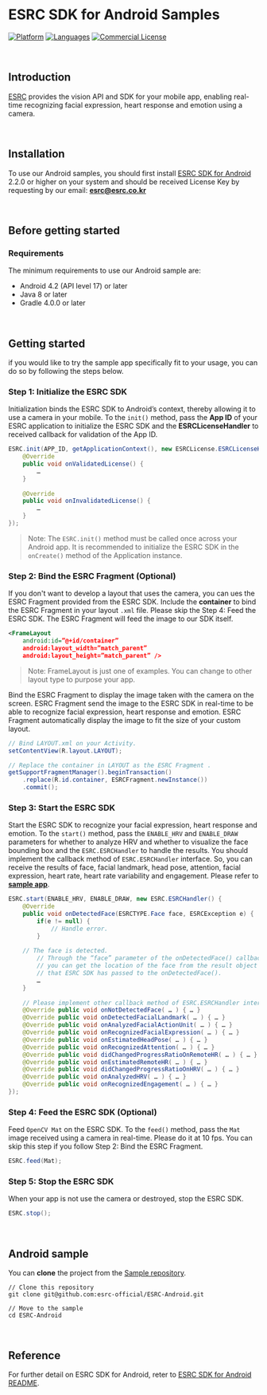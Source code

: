 # ESRC SDK for Android Samples
[![Platform](https://img.shields.io/badge/platform-ANDROID-orange.svg)](https://github.com/esrc-official/ESRC-Android)
[![Languages](https://img.shields.io/badge/language-JAVA-orange.svg)](https://github.com/esrc-official/ESRC-Android)
[![Commercial License](https://img.shields.io/badge/License-Commercial-brightgreen.svg)](https://github.com/esrc-official/ESRC-Android/blob/master/LICENSE.md)

<br />

## Introduction

[ESRC](http://esrc.co.kr) provides the vision API and SDK for your mobile app, enabling real-time recognizing facial expression, heart response and emotion using a camera.

<br />

## Installation

To use our Android samples, you should first install [ESRC SDK for Android](https://github.com/esrc-official/ESRC-Android) 2.2.0 or higher on your system and should be received License Key by requesting by our email: **esrc@esrc.co.kr** <br /> 

<br />

## Before getting started

### Requirements

The minimum requirements to use our Android sample are:

- Android 4.2 (API level 17) or later <br />
- Java 8 or later <br />
- Gradle 4.0.0 or later <br />

<br />

## Getting started

if you would like to try the sample app specifically fit to your usage, you can do so by following the steps below.

### Step 1: Initialize the ESRC SDK

Initialization binds the ESRC SDK to Android’s context, thereby allowing it to use a camera in your mobile. To the `init()` method, pass the **App ID** of your ESRC application to initialize the ESRC SDK and the **ESRCLicenseHandler** to received callback for validation of the App ID.

```java
ESRC.init(APP_ID, getApplicationContext(), new ESRCLicense.ESRCLicenseHandler() {
    @Override
    public void onValidatedLicense() {
        …
    }
    
    @Override
    public void onInvalidatedLicense() {
        …
    }
});
```

> Note: The `ESRC.init()` method must be called once across your Android app. It is recommended to initialize the ESRC SDK in the `onCreate()` method of the Application instance.

### Step 2: Bind the ESRC Fragment (Optional)

If you don't want to develop a layout that uses the camera, you can ues the ESRC Fragment provided from the ESRC SDK. Include the **container** to bind the ESRC Fragment in your layout `.xml` file. Please skip the Step 4: Feed the ESRC SDK. The ESRC Fragment will feed the image to our SDK itself.

```xml
<FrameLayout
    android:id=”@+id/container”
    android:layout_width=”match_parent”
    android:layout_height=”match_parent” />
```

> Note: FrameLayout is just one of examples. You can change to other layout type to purpose your app.

Bind the ESRC Fragment to display the image taken with the camera on the screen. ESRC Fragment send the image to the ESRC SDK in real-time to be able to recognize facial expression, heart response and emotion. ESRC Fragment automatically display the image to fit the size of your custom layout.

```java
// Bind LAYOUT.xml on your Activity.
setContentView(R.layout.LAYOUT);

// Replace the container in LAYOUT as the ESRC Fragment .
getSupportFragmentManager().beginTransaction()
    .replace(R.id.container, ESRCFragment.newInstance())
    .commit();
```

### Step 3: Start the ESRC SDK

Start the ESRC SDK to recognize your facial expression, heart response and emotion. To the `start()` method, pass the `ENABLE_HRV` and `ENABLE_DRAW` parameters for whether to analyze HRV and whether to visualize the face bounding box and the `ESRC.ESRCHandler` to handle the results. You should implement the callback method of `ESRC.ESRCHandler` interface. So, you can receive the results of face, facial landmark, head pose, attention, facial expression, heart rate, heart rate variability and engagement. Please refer to **[sample app](https://github.com/esrc-official/ESRC-Android)**.

```java
ESRC.start(ENABLE_HRV, ENABLE_DRAW, new ESRC.ESRCHandler() {
    @Override
    public void onDetectedFace(ESRCTYPE.Face face, ESRCException e) {
        if(e != null) {
            // Handle error.
        }
        
	// The face is detected.
        // Through the “face” parameter of the onDetectedFace() callback method,
        // you can get the location of the face from the result object
        // that ESRC SDK has passed to the onDetectedFace().
        …
    }
    
    // Please implement other callback method of ESRC.ESRCHandler interface.
    @Override public void onNotDetectedFace( … ) { … }
    @Override public void onDetectedFacialLandmark( … ) { … }
    @Override public void onAnalyzedFacialActionUnit( … ) { … }
    @Override public void onRecognizedFacialExpression( … ) { … }
    @Override public void onEstimatedHeadPose( … ) { … }
    @Override public void onRecognizedAttention( … ) { … }
    @Override public void didChangedProgressRatioOnRemoteHR( … ) { … }
    @Override public void onEstimatedRemoteHR( … ) { … }
    @Override public void didChangedProgressRatioOnHRV( … ) { … }
    @Override public void onAnalyzedHRV( … ) { … }
    @Override public void onRecognizedEngagement( … ) { … }
});
```

### Step 4: Feed the ESRC SDK (Optional)

Feed `OpenCV Mat` on the ESRC SDK. To the `feed()` method, pass the `Mat` image received using a camera in real-time. Please do it at 10 fps. You can skip this step if you follow Step 2: Bind the ESRC Fragment.

```java
ESRC.feed(Mat);
```

### Step 5: Stop the ESRC SDK

When your app is not use the camera or destroyed, stop the ESRC SDK.

```java
ESRC.stop();
```

<br />

## Android sample

You can **clone** the project from the [Sample repository](https://github.com/esrc-official/ESRC-Android).

```
// Clone this repository
git clone git@github.com:esrc-official/ESRC-Android.git

// Move to the sample
cd ESRC-Android
```

<br />

## Reference

For further detail on ESRC SDK for Android, reter to [ESRC SDK for Android README](https://github.com/esrc-official/ESRC-SDK-Android/blob/master/README.md).
